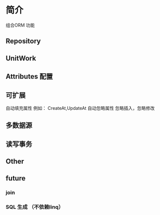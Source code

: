 # 简介

组合ORM 功能

## Repository


## UnitWork


## Attributes 配置

## 可扩展

自动填充属性 例如： CreateAt,UpdateAt 
自动忽略属性  忽略插入，忽略修改


## 多数据源


## 读写事务


## Other

## future

### join

### SQL 生成 （不依赖linq）

